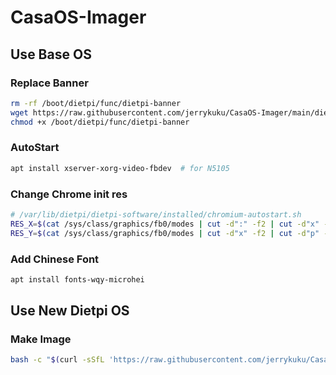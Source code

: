 # CasaOS-Imager

## Use Base OS

### Replace Banner

``` bash
rm -rf /boot/dietpi/func/dietpi-banner
wget https://raw.githubusercontent.com/jerrykuku/CasaOS-Imager/main/dietpi-banner -O /boot/dietpi/func/dietpi-banner
chmod +x /boot/dietpi/func/dietpi-banner
```

### AutoStart

``` bash
apt install xserver-xorg-video-fbdev  # for N5105
```

### Change Chrome init res
``` bash
# /var/lib/dietpi/dietpi-software/installed/chromium-autostart.sh
RES_X=$(cat /sys/class/graphics/fb0/modes | cut -d":" -f2 | cut -d"x" -f1)
RES_Y=$(cat /sys/class/graphics/fb0/modes | cut -d"x" -f2 | cut -d"p" -f1)
```

### Add Chinese Font

``` bash
apt install fonts-wqy-microhei
```

## Use New Dietpi OS
### Make Image

``` bash
bash -c "$(curl -sSfL 'https://raw.githubusercontent.com/jerrykuku/CasaOS-Imager/main/casaos-imager')"
```
